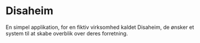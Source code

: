 # Disaheim
En simpel applikation, for en fiktiv virksomhed kaldet Disaheim, de ønsker et system til at skabe overblik over deres forretning. 
